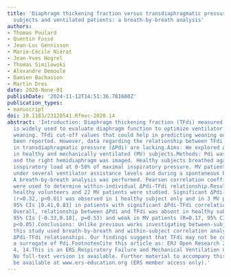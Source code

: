 ```yaml
---
title: 'Diaphragm thickening fraction versus transdiaphragmatic pressure in healthy
  subjects and ventilated patients: a breath-by-breath analysis'
authors:
- Thomas Poulard
- Quentin Fossé
- Jean-Luc Gennisson
- Marie-Cécile Niérat
- Jean-Yves Hogrel
- Thomas Similowski
- Alexandre Demoule
- Damien Bachasson
- Martin Dres
date: 2020-None-01
publishDate: '2024-11-12T14:51:36.781680Z'
publication_types:
- manuscript
doi: 10.1183/23120541.Rfmvc-2020.14
abstract: 'Introduction: Diaphragm thickening fraction (TFdi) measured by ultrasound
  is widely used to evaluate diaphragm function to optimize ventilator support and
  weaning. TFdi cut-off values that could help in predicting weaning outcome have
  been reported. However, data regarding the relationship between TFdi and the changes
  in transdiaphragmatic pressure (ΔPdi) are lacking.Aims: We explored ΔPdi-TFdi relationship
  in healthy and mechanically ventilated (MV) subjects.Methods: Pdi was monitored
  and the right hemidiaphragm was imaged. Healthy subjects breathed against an external
  inspiratory load at 0-50% of maximal inspiratory pressure. MV patients were tested
  under several ventilator assistance levels and during a spontaneous breathing trial.
  A breath-by-breath analysis was performed. Pearson correlation coefficients (r)
  were used to determine within-individual ΔPdi-TFdi relationship.Results: Fifteen
  healthy volunteers and 22 MV patients were studied. Significant ΔPdi-TFdi correlation
  (r=0.32, p<0.01) was observed in 1 healthy subject only and in 3 MV patients (r=0.67,
  95% CIs [0.41,0.83] in patients with significant ΔPdi-TFdi correlation, all p<0.05).
  Overall, relationship between ΔPdi and TFdi was absent in healthy subjects (R= -0.08,
  95% CIs [-0.33,0.18], p=0.53) and weak in MV patients (R=0.17, 95% CIs [0.04,0.29],
  p<0.05).Conclusions: Unlike previous works investigating between-subject correlation,
  this study used breath-by-breath and within-subject correlation analyses to investigate
  ΔPdi-TFdi relationships. Our findings suggest that TFdi may not be considered as
  a surrogate of Pdi.FootnotesCite this article as: ERJ Open Research 2020; 6: Suppl.
  4, 14.This is an ERS Respiratory Failure and Mechanical Ventilation Conference abstract.
  No full-text version is available. Further material to accompany this abstract may
  be available at www.ers-education.org (ERS member access only).'
---
```

